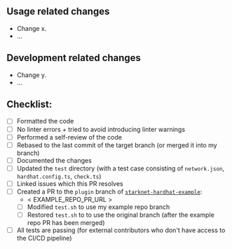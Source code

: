 ## Usage related changes

<!-- How the changes from this PR affect users. -->

-   Change x.
-   ...

## Development related changes

<!-- How these changes affect the developers of this project - e.g. changes in testing or CI/CD. -->

-   Change y.
-   ...

## Checklist:

-   [ ] Formatted the code
-   [ ] No linter errors + tried to avoid introducing linter warnings
-   [ ] Performed a self-review of the code
-   [ ] Rebased to the last commit of the target branch (or merged it into my branch)
-   [ ] Documented the changes
-   [ ] Updated the `test` directory (with a test case consisting of `network.json`, `hardhat.config.ts`, `check.ts`)
-   [ ] Linked issues which this PR resolves
-   [ ] Created a PR to the `plugin` branch of [`starknet-hardhat-example`](https://github.com/Shard-Labs/starknet-hardhat-example):
    -   < EXAMPLE_REPO_PR_URL > <!-- paste here if applicable -->
    -   [ ] Modified `test.sh` to use my example repo branch
    -   [ ] Restored `test.sh` to to use the original branch (after the example repo PR has been merged)
-   [ ] All tests are passing (for external contributors who don't have access to the CI/CD pipeline)
